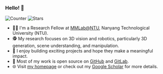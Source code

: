 ### Hello! 👋  

![Counter](https://api.infinitescript.com/badgen/count?name=hzxie) ![Stars](https://img.shields.io/github/stars/hzxie)  

- 🧑‍💻 I'm a Research Fellow at [MMLab@NTU](https://mmlab-ntu.com), Nanyang Technological University (NTU).  
- 🕵️ My research focuses on 3D vision and robotics, particularly 3D generation, scene understanding, and manipulation.  
- 🦸 I enjoy building exciting projects and hope they make a meaningful impact.  
- 👀 Most of my work is open source on [GitHub](https://github.com) and [GitLab](https://gitlab.com/hzxie).  
- 🌐 Visit [my homepage](https://haozhexie.com/about) or check out my [Google Scholar](https://scholar.google.com/citations?user=b3EiE-IAAAAJ) for more details.
